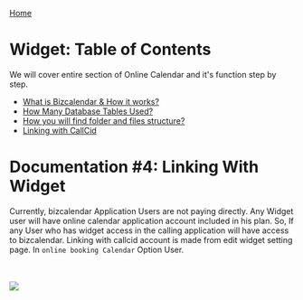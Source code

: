 [Home](index.md)

# Widget: Table of Contents

We will cover entire section of Online Calendar and it's function step by step.
- [What is Bizcalendar & How it works?](bizcalendar-Work-Flow.md)
- [How Many Database Tables Used?](biz-Database.md)
- [How you will find folder and files structure?](biz-Files.md)
- [Linking with CallCid](linking-with-Functions.md)

# Documentation #4: Linking With Widget

Currently, bizcalendar Application Users are not paying directly. Any Widget user will have online calendar application account included in his plan. So, If any User who has widget access in the calling application will have access to bizcalendar. Linking with callcid account is made from edit widget setting page. In `online booking Calendar` Option User.


<br/><br>
<img src="./images/appointment_online_booking_link.png" style="display: block;margin-left: auto;margin-right: auto;">
<br/><br>


